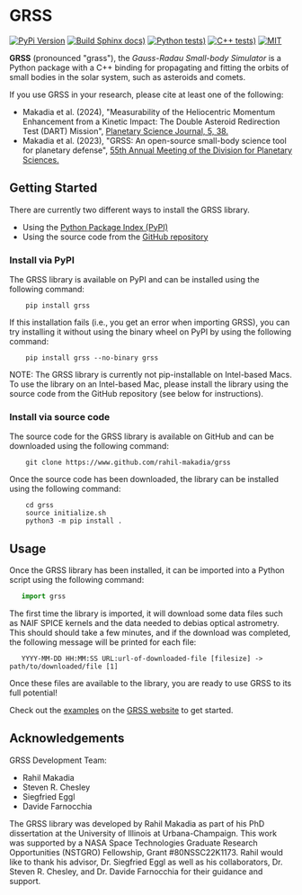 # GRSS

[![PyPi Version](https://img.shields.io/pypi/v/grss?color=green)](https://pypi.python.org/pypi/grss/)
[![Build Sphinx docs)](https://github.com/rahil-makadia/grss/actions/workflows/docs.yml/badge.svg)](https://github.com/rahil-makadia/grss/actions/workflows/docs.yml)
[![Python tests)](https://github.com/rahil-makadia/grss/actions/workflows/python_tests.yml/badge.svg)](https://github.com/rahil-makadia/grss/actions/workflows/python_tests.yml)
[![C++ tests)](https://github.com/rahil-makadia/grss/actions/workflows/cpp_tests.yml/badge.svg)](https://github.com/rahil-makadia/grss/actions/workflows/cpp_tests.yml)
[![MIT](https://img.shields.io/badge/license-MIT-green.svg?style=flat)](https://github.com/rahil-makadia/grss/blob/main/LICENSE)

**GRSS** (pronounced "grass"), the *Gauss-Radau Small-body Simulator* is a Python package with a C++ binding for propagating and fitting the orbits of small bodies in the solar system, such as asteroids and comets.

If you use GRSS in your research, please cite at least one of the following:

* Makadia et al. (2024), "Measurability of the Heliocentric Momentum Enhancement from a Kinetic Impact: The Double Asteroid Redirection Test (DART) Mission", [Planetary Science Journal, 5, 38.](https://doi.org/10.3847/PSJ/ad1bce)
* Makadia et al. (2023), "GRSS: An open-source small-body science tool for planetary defense", [55th Annual Meeting of the Division for Planetary Sciences.](https://ui.adsabs.harvard.edu/abs/2023DPS....5540502M/abstract)

## Getting Started

There are currently two different ways to install the GRSS library.

* Using the [Python Package Index (PyPI)](https://pypi.org/project/grss/)
* Using the source code from the [GitHub repository](https://www.github.com/rahil-makadia/grss)

### Install via PyPI

The GRSS library is available on PyPI and can be installed using the following command:

``` console
    pip install grss
```

If this installation fails (i.e., you get an error when importing GRSS), you can try installing it without using the binary wheel on PyPI by using the following command:

``` console
    pip install grss --no-binary grss
```

NOTE: The GRSS library is currently not pip-installable on Intel-based Macs. To use the library on an Intel-based Mac, please install the library using the source code from the GitHub repository (see below for instructions).

### Install via source code

The source code for the GRSS library is available on GitHub and can be downloaded using the following command:

```console
    git clone https://www.github.com/rahil-makadia/grss
```

Once the source code has been downloaded, the library can be installed using the following command:

```console
    cd grss
    source initialize.sh
    python3 -m pip install .
```

## Usage

Once the GRSS library has been installed, it can be imported into a Python script using the following command:

``` python
   import grss
```

The first time the library is imported, it will download some data files such as NAIF SPICE kernels and the data needed to debias optical astrometry. This should should take a few minutes, and if the download was completed, the following message will be printed for each file:

```console
   YYYY-MM-DD HH:MM:SS URL:url-of-downloaded-file [filesize] -> path/to/downloaded/file [1]
```

Once these files are available to the library, you are ready to use GRSS to its full potential!

Check out the [examples](https://rahil-makadia.github.io/grss/examples.html) on the [GRSS website](https://rahil-makadia.github.io/grss/) to get started.

## Acknowledgements

GRSS Development Team:

* Rahil Makadia
* Steven R. Chesley
* Siegfried Eggl
* Davide Farnocchia

The GRSS library was developed by Rahil Makadia as part of his PhD dissertation at the University of Illinois at Urbana-Champaign. This work was supported by a NASA Space Technologies Graduate Research Opportunities (NSTGRO) Fellowship, Grant #80NSSC22K1173. Rahil would like to thank his advisor, Dr. Siegfried Eggl as well as his collaborators, Dr. Steven R. Chesley, and Dr. Davide Farnocchia for their guidance and support.
